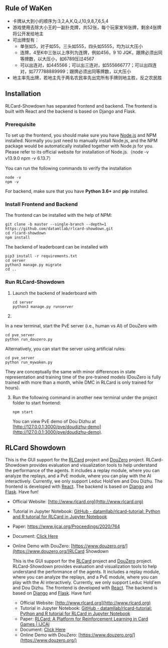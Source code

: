 ## Rule of WaKen

- 卡牌从大到小的顺序为:3,2,A,K,Q,J,10,9,8,7,6,5,4
- 游戏使用去除大小王的一副扑克牌，共52张，每个玩家发16张牌，剩余4张牌将公开发给地主
- 可出牌型有：
  - 单张如5，对子如55，三头如555，四头如5555，均为以大压小
  - 连牌，4至K中三张以上序列为连牌，例如456，9 10 JQK，跟牌必须出同等牌数，以大压小，如6789压过4567
  - 可以出连对，如445566；可以出三连对，如555666777；可以出四连对，如777788889999；跟牌必须出同等牌数，以大压小
- 地主率先出牌，若地主先于两名农民率先出完所有手牌则地主胜，反之农民胜

## Installation

RLCard-Showdown has separated frontend and backend. The frontend is built with React and the backend is based on Django and Flask.

### Prerequisite

To set up the frontend, you should make sure you have [Node.js](https://nodejs.org/) and NPM installed. Normally you just need to manually install Node.js, and the NPM package would be automatically installed together with Node.js for you. Please refer to its official website for installation of Node.js.（node -v v13.9.0   npm -v 6.13.7）

You can run the following commands to verify the installation

```
node -v
npm -v
```

For backend, make sure that you have **Python 3.6+** and **pip** installed.

### Install Frontend and Backend

The frontend can be installed with the help of NPM:

```
git clone -b master --single-branch --depth=1 https://github.com/datamllab/rlcard-showdown.git
cd rlcard-showdown
npm install
```

The backend of leaderboard can be installed with

```
pip3 install -r requirements.txt
cd server
python3 manage.py migrate
cd ..
```

### Run RLCard-Showdown

1. Launch the backend of leaderboard with
   
   ```
   cd server
   python3 manage.py runserver
   ```

2. 

In a new terminal, start the PvE server (i.e., human vs AI) of DouZero with

```
cd pve_server
python run_douzero.py
```

Alternatively, you can start the server using artificial rules:

```
cd pve_server
python run_mywaken.py
```

They are conceptually the same with minor differences in state representation and training time of the pre-trained models (DouZero is fully trained with more than a month, while DMC in RLCard is only trained for hours).

3. Run the following command in another new terminal under the project folder to start frontend:
   
   ```
   npm start
   ```
   
   You can view PvE demo of Dou Dizhu at [http://127.0.0.1:3000/pve/doudizhu-demo](http://127.0.0.1:3000/pve/doudizhu-demo). 

## RLCard Showdown

This is the GUI support for the [RLCard](https://github.com/datamllab/rlcard) project and [DouZero](https://github.com/kwai/DouZero) project. RLCard-Showdown provides evaluation and visualization tools to help understand the performance of the agents. It includes a replay module, where you can analyze the replays, and a PvE module, where you can play with the AI interactively. Currently, we only support Leduc Hold'em and Dou Dizhu. The frontend is developed with [React](https://reactjs.org/). The backend is based on [Django](https://www.djangoproject.com/) and [Flask](https://flask.palletsprojects.com/). Have fun!

- Official Website: [http://www.rlcard.org](http://www.rlcard.org)

- Tutorial in Jupyter Notebook: [GitHub - datamllab/rlcard-tutorial: Python and R tutorial for RLCard in Jupyter Notebook](https://github.com/datamllab/rlcard-tutorial)

- Paper: https://www.ijcai.org/Proceedings/2020/764

- Document: [Click Here](docs/README.md)

- Online Demo with DouZero: [https://www.douzero.org/](https://www.douzero.org/)RLCard Showdown
  
  This is the GUI support for the [RLCard](https://github.com/datamllab/rlcard) project and [DouZero](https://github.com/kwai/DouZero) project. RLCard-Showdown provides evaluation and visualization tools to help understand the performance of the agents. It includes a replay module, where you can analyze the replays, and a PvE module, where you can play with the AI interactively. Currently, we only support Leduc Hold'em and Dou Dizhu. The frontend is developed with [React](https://reactjs.org/). The backend is based on [Django](https://www.djangoproject.com/) and [Flask](https://flask.palletsprojects.com/). Have fun!
  
  - Official Website: [http://www.rlcard.org](http://www.rlcard.org)
  - Tutorial in Jupyter Notebook: [GitHub - datamllab/rlcard-tutorial: Python and R tutorial for RLCard in Jupyter Notebook](https://github.com/datamllab/rlcard-tutorial)
  - Paper: [RLCard: A Platform for Reinforcement Learning in Card Games | IJCAI](https://www.ijcai.org/Proceedings/2020/764)
  - Document: [Click Here](docs/README.md)
  - Online Demo with DouZero: [https://www.douzero.org/](https://www.douzero.org/)
